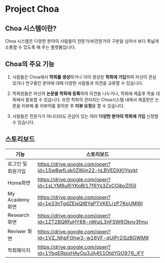 Project Choa
====

Choa 시스템이란?
----
Choa 시스템은 다양한 분야의 사람들이 전문가/비전문가의 구분을 넘어서 보다 폭넓게 소통할 수 있도록 해 주는 플랫폼입니다.

Choa의 주요 기능
----
1. 사람들은 Choa에서 **학회를 생성**하거나 이미 생성된 **학회에 가입**하여 자신이 관심있거나 연구중인 분야에 대해 다양한 사람들과 의견을 교류할 수 있습니다.

2. 학회원들은 자신의 **논문을 학회에 등록**하여 의견을 나누거나, 학회에 제출후 학술 대회에서 발표할 수 있습니다. 또한 학회의 관리자는 Choa시스템 내에서 제출받은 논문을 리뷰해 줄 리뷰어를 찾아본 후 **리뷰 요청**을 할 수 있습니다.

3. 사람들은 전문가가 아니더라도 관심이 있는 여러 **다양한 분야의 학회에 가입** 신청할 수 있습니다.


스토리보드
----
기능|스토리보드
----|-----
로그인 및 회원가입|https://drive.google.com/open?id=1SwBwfLsk0Zl6iin22-hLBVEDXKIYqykt
Home화면|https://drive.google.com/open?id=1sLYM8uIfjYKoBj17f6Ys3ZxCOibyZI50
My Academy 화면|https://drive.google.com/open?id=1e33nTgdZEjsQtBYaPTVKELrzP7KoUMWl
Research화면|https://drive.google.com/open?id=1ZT2BQRfuHY88-nWuiL3nFSW6Oknv3fmu
Reviwer 화면|https://drive.google.com/open?id=1VZ_NhpFGhw3-w16VF-qUjPr2lSzBGWM8
학회페이지|https://drive.google.com/open?id=1YbqERpjxHAyOu3JA451OtdYGO976_jFY


